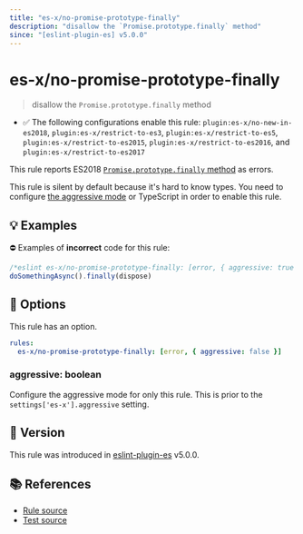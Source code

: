 ```yaml
---
title: "es-x/no-promise-prototype-finally"
description: "disallow the `Promise.prototype.finally` method"
since: "[eslint-plugin-es] v5.0.0"
---
```


# es-x/no-promise-prototype-finally
> disallow the `Promise.prototype.finally` method

- ✅ The following configurations enable this rule: `plugin:es-x/no-new-in-es2018`, `plugin:es-x/restrict-to-es3`, `plugin:es-x/restrict-to-es5`, `plugin:es-x/restrict-to-es2015`, `plugin:es-x/restrict-to-es2016`, and `plugin:es-x/restrict-to-es2017`

This rule reports ES2018 [`Promise.prototype.finally` method](https://github.com/tc39/proposal-promise-finally) as errors.

This rule is silent by default because it's hard to know types. You need to configure [the aggressive mode](../#the-aggressive-mode) or TypeScript in order to enable this rule.

## 💡 Examples

⛔ Examples of **incorrect** code for this rule:

<eslint-playground type="bad">

```js
/*eslint es-x/no-promise-prototype-finally: [error, { aggressive: true }] */
doSomethingAsync().finally(dispose)
```

</eslint-playground>

## 🔧 Options

This rule has an option.

```yaml
rules:
  es-x/no-promise-prototype-finally: [error, { aggressive: false }]
```

### aggressive: boolean

Configure the aggressive mode for only this rule.
This is prior to the `settings['es-x'].aggressive` setting.

## 🚀 Version

This rule was introduced in [eslint-plugin-es] v5.0.0.

[eslint-plugin-es]: https://github.com/mysticatea/eslint-plugin-es

## 📚 References

- [Rule source](https://github.com/eslint-community/eslint-plugin-es-x/blob/master/lib/rules/no-promise-prototype-finally.js)
- [Test source](https://github.com/eslint-community/eslint-plugin-es-x/blob/master/tests/lib/rules/no-promise-prototype-finally.js)

